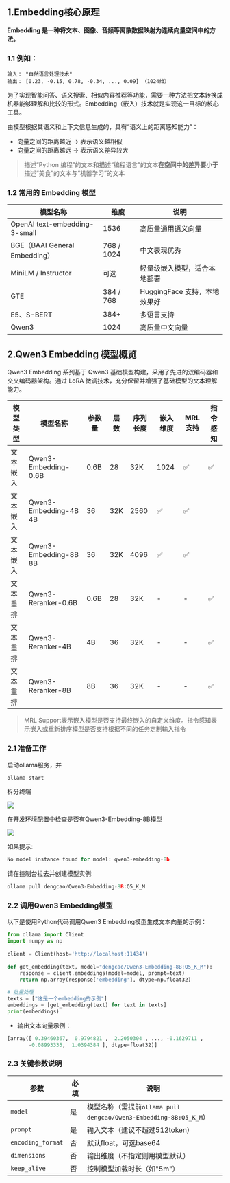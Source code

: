 ## 1.Embedding核心原理
**Embedding 是一种将文本、图像、音频等离散数据映射为连续向量空间中的方法。**
### 1.1 例如：
```text
输入： "自然语言处理技术"
输出： [0.23, -0.15, 0.78, -0.34, ..., 0.09] （1024维）
```
为了实现智能问答、语义搜索、相似内容推荐等功能，需要一种方法把文本转换成机器能够理解和比较的形式。Embedding（嵌入）技术就是实现这一目标的核心工具。

由模型根据其语义和上下文信息生成的，具有“语义上的距离感知能力”：
* 向量之间的距离越近 → 表示语义越相似 
* 向量之间的距离越远 → 表示语义差异较大

>描述“Python 编程”的文本和描述“编程语言”的文本**在空间中的差异要小于**描述“美食”的文本与“机器学习”的文本
### 1.2 常用的 Embedding 模型

| 模型名称                          | 维度         | 说明                   |
| ----------------------------- | ---------- | -------------------- |
| OpenAI text-embedding-3-small | 1536       | 高质量通用语义向量            |
| BGE（BAAI General Embedding）   | 768 / 1024 | 中文表现优秀               |
| MiniLM / Instructor           | 可选         | 轻量级嵌入模型，适合本地部署       |
| GTE                           | 384 / 768  | HuggingFace 支持，本地效果好 |
| E5、S-BERT                     | 384+       | 多语言支持                |
| Qwen3                        | 1024       | 高质量中文向量              |


## 2.Qwen3 Embedding 模型概览
Qwen3 Embedding 系列基于 Qwen3 基础模型构建，采用了先进的双编码器和交叉编码器架构。通过 LoRA 微调技术，充分保留并增强了基础模型的文本理解能力。

|模型类型	|模型名称	|参数量	|层数	|序列长度	|嵌入维度	|MRL 支持	|指令感知|
|----------|----------|----------|----------|----------|----------|----------|----------|
|文本嵌入	|Qwen3-Embedding-0.6B	|0.6B	|28	|32K	|1024	|✅	|✅|
|文本嵌入	|Qwen3-Embedding-4B	4B	|36	|32K	|2560	|✅	|✅|
|文本嵌入	|Qwen3-Embedding-8B	8B	|36	|32K	|4096	|✅	|✅|
|文本重排	|Qwen3-Reranker-0.6B	|0.6B	|28	|32K	|-	|-	|✅|
|文本重排	|Qwen3-Reranker-4B	|4B	|36	|32K	|-	|-	|✅|
|文本重排	|Qwen3-Reranker-8B	|8B	|36	|32K	|-	|-	|✅|

>MRL Support表示嵌入模型是否支持最终嵌入的自定义维度。指令感知表示嵌入或重新排序模型是否支持根据不同的任务定制输入指令

### 2.1 准备工作
启动ollama服务，并

```python
ollama start
```
拆分终端

<img src="/img/2.2.1.png" >

在开发环境配置中检查是否有Qwen3-Embedding-8B模型

<img src="/img/2.2.2.png" >


如果提示:

```python
No model instance found for model: qwen3-embedding-8b
```

请在控制台拉去并创建模型实例:

```python
ollama pull dengcao/Qwen3-Embedding-8B:Q5_K_M
```

### 2.2 调用Qwen3 Embedding模型
以下是使用Python代码调用Qwen3 Embedding模型生成文本向量的示例：
```python
from ollama import Client
import numpy as np
 
client = Client(host='http://localhost:11434')
 
def get_embedding(text, model="dengcao/Qwen3-Embedding-8B:Q5_K_M"):
    response = client.embeddings(model=model, prompt=text)
    return np.array(response['embedding'], dtype=np.float32)
 
# 批量处理
texts = ["这是一个embedding的示例"]
embeddings = [get_embedding(text) for text in texts]
print(embeddings)

```
- 输出文本向量示例：

```python
[array([ 0.39460367,  0.9794821 ,  2.2050304 , ..., -0.1629711 ,
       -0.08993335,  1.0394384 ], dtype=float32)]
```

### 2.3 关键参数说明
| 参数 | 必填 | 说明 |
|------|------|------|
| `model` | 是 | 模型名称（需提前`ollama pull dengcao/Qwen3-Embedding-8B:Q5_K_M`） |
| `prompt` | 是 | 输入文本（建议不超过512token） |
| `encoding_format` | 否 | 默认float，可选base64 |
| `dimensions` | 否 | 输出维度（不指定则用模型默认） |
| `keep_alive` | 否 | 控制模型加载时长（如"5m"） |
